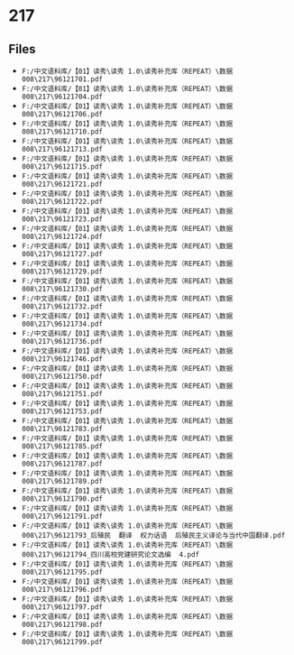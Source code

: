 # 217

## Files

- `F:/中文语料库/【01】读秀\读秀 1.0\读秀补充库（REPEAT）\数据008\217\96121701.pdf`
- `F:/中文语料库/【01】读秀\读秀 1.0\读秀补充库（REPEAT）\数据008\217\96121704.pdf`
- `F:/中文语料库/【01】读秀\读秀 1.0\读秀补充库（REPEAT）\数据008\217\96121706.pdf`
- `F:/中文语料库/【01】读秀\读秀 1.0\读秀补充库（REPEAT）\数据008\217\96121710.pdf`
- `F:/中文语料库/【01】读秀\读秀 1.0\读秀补充库（REPEAT）\数据008\217\96121713.pdf`
- `F:/中文语料库/【01】读秀\读秀 1.0\读秀补充库（REPEAT）\数据008\217\96121715.pdf`
- `F:/中文语料库/【01】读秀\读秀 1.0\读秀补充库（REPEAT）\数据008\217\96121721.pdf`
- `F:/中文语料库/【01】读秀\读秀 1.0\读秀补充库（REPEAT）\数据008\217\96121722.pdf`
- `F:/中文语料库/【01】读秀\读秀 1.0\读秀补充库（REPEAT）\数据008\217\96121723.pdf`
- `F:/中文语料库/【01】读秀\读秀 1.0\读秀补充库（REPEAT）\数据008\217\96121724.pdf`
- `F:/中文语料库/【01】读秀\读秀 1.0\读秀补充库（REPEAT）\数据008\217\96121727.pdf`
- `F:/中文语料库/【01】读秀\读秀 1.0\读秀补充库（REPEAT）\数据008\217\96121729.pdf`
- `F:/中文语料库/【01】读秀\读秀 1.0\读秀补充库（REPEAT）\数据008\217\96121730.pdf`
- `F:/中文语料库/【01】读秀\读秀 1.0\读秀补充库（REPEAT）\数据008\217\96121732.pdf`
- `F:/中文语料库/【01】读秀\读秀 1.0\读秀补充库（REPEAT）\数据008\217\96121734.pdf`
- `F:/中文语料库/【01】读秀\读秀 1.0\读秀补充库（REPEAT）\数据008\217\96121736.pdf`
- `F:/中文语料库/【01】读秀\读秀 1.0\读秀补充库（REPEAT）\数据008\217\96121746.pdf`
- `F:/中文语料库/【01】读秀\读秀 1.0\读秀补充库（REPEAT）\数据008\217\96121750.pdf`
- `F:/中文语料库/【01】读秀\读秀 1.0\读秀补充库（REPEAT）\数据008\217\96121751.pdf`
- `F:/中文语料库/【01】读秀\读秀 1.0\读秀补充库（REPEAT）\数据008\217\96121753.pdf`
- `F:/中文语料库/【01】读秀\读秀 1.0\读秀补充库（REPEAT）\数据008\217\96121783.pdf`
- `F:/中文语料库/【01】读秀\读秀 1.0\读秀补充库（REPEAT）\数据008\217\96121785.pdf`
- `F:/中文语料库/【01】读秀\读秀 1.0\读秀补充库（REPEAT）\数据008\217\96121787.pdf`
- `F:/中文语料库/【01】读秀\读秀 1.0\读秀补充库（REPEAT）\数据008\217\96121789.pdf`
- `F:/中文语料库/【01】读秀\读秀 1.0\读秀补充库（REPEAT）\数据008\217\96121790.pdf`
- `F:/中文语料库/【01】读秀\读秀 1.0\读秀补充库（REPEAT）\数据008\217\96121791.pdf`
- `F:/中文语料库/【01】读秀\读秀 1.0\读秀补充库（REPEAT）\数据008\217\96121793_后殖民  翻译  权力话语  后殖民主义译论与当代中国翻译.pdf`
- `F:/中文语料库/【01】读秀\读秀 1.0\读秀补充库（REPEAT）\数据008\217\96121794_四川高校党建研究论文选编  4.pdf`
- `F:/中文语料库/【01】读秀\读秀 1.0\读秀补充库（REPEAT）\数据008\217\96121795.pdf`
- `F:/中文语料库/【01】读秀\读秀 1.0\读秀补充库（REPEAT）\数据008\217\96121796.pdf`
- `F:/中文语料库/【01】读秀\读秀 1.0\读秀补充库（REPEAT）\数据008\217\96121797.pdf`
- `F:/中文语料库/【01】读秀\读秀 1.0\读秀补充库（REPEAT）\数据008\217\96121798.pdf`
- `F:/中文语料库/【01】读秀\读秀 1.0\读秀补充库（REPEAT）\数据008\217\96121799.pdf`
